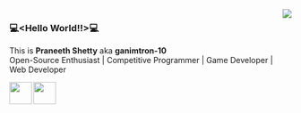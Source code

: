 
<img align='right' src='https://media.giphy.com/media/l0HlNaQ6gWfllcjDO/giphy.gif'>

### 💻\<Hello World!!\>💻

This is **Praneeth Shetty** aka **ganimtron-10** <br>
Open-Source Enthusiast | Competitive Programmer | Game Developer | Web Developer

[<img height='40' align='left' src='https://simpleicons.org/icons/linkedin.svg'>](https://www.linkedin.com/in/praneeth-shetty-6b0892202/)
[<img height='40' align='left' src='https://simpleicons.org/icons/youtube.svg'>](https://www.youtube.com/channel/UCqmjz897ENq1ySddSkvtUNg)

